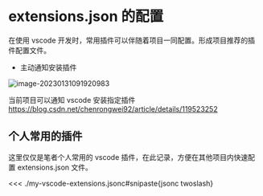 # extensions.json 的配置

在使用 vscode 开发时，常用插件可以伴随着项目一同配置。形成项目推荐的插件配置文件。

- 主动通知安装插件

![image-20230131091920983](https://gh-img-store.ruan-cat.com/img/image-20230131091920983.png)

当前项目可以通知 vscode 安装指定插件 https://blog.csdn.net/chenrongwei92/article/details/119523252

## 个人常用的插件

这里仅仅是笔者个人常用的 vscode 插件，在此记录，方便在其他项目内快速配置 extensions.json 文件。

<<< ./my-vscode-extensions.jsonc#snipaste{jsonc twoslash}
